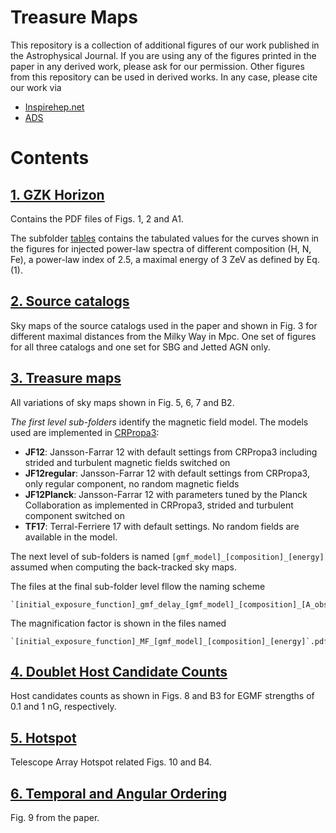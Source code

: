 # Treasure Maps

This repository is a collection of additional figures of our work published in the Astrophysical Journal.
If you are using any of the figures printed in the paper in any derived work, please ask for our permission. Other figures from this repository can be used in derived works. In any case, please cite our work via

- [Inspirehep.net](https://inspirehep.net/literature/2173102)
- [ADS](https://ui.adsabs.harvard.edu/abs/2022arXiv221015885G/abstract)

# Contents

## [1. GZK Horizon](1_GZK_Horizon)

Contains the PDF files of Figs. 1, 2 and A1. 

The subfolder [tables](1_GZK_Horizon/tables) contains the tabulated values for the curves shown in the figures for injected power-law spectra of different composition (H, N, Fe), a power-law index of 2.5, a maximal energy of 3 ZeV as defined by Eq. (1).

## [2. Source catalogs](2_Source_catalogs)

Sky maps of the source catalogs used in the paper and shown in Fig. 3 for different maximal distances from the Milky Way in Mpc. One set of figures for all three catalogs and one set for SBG and Jetted AGN only. 

## [3. Treasure maps](3_Treasure_Maps/)

All variations of sky maps shown in Fig. 5, 6, 7 and B2.

*The first level sub-folders* identify the magnetic field model. The models used are implemented in [CRPropa3](https://crpropa.github.io/CRPropa3/api/classcrpropa_1_1MagneticField.html#exhale-class-classcrpropa-1-1magneticfield):

- **JF12**: Jansson-Farrar 12 with default settings from CRPropa3 including strided and turbulent magnetic fields switched on
- **JF12regular**: Jansson-Farrar 12 with default settings from CRPropa3, only regular component, no random magnetic fields
- **JF12Planck**: Jansson-Farrar 12 with parameters tuned by the Planck Collaboration as implemented in CRPropa3, strided and turbulent component switched on
- **TF17**: Terral-Ferriere 17 with default settings. No random fields are available in the model.

The next level of sub-folders is named `[gmf_model]_[composition]_[energy]` assumed when computing the back-tracked sky maps.

The files at the final sub-folder level fllow the naming scheme 

    `[initial_exposure_function]_gmf_delay_[gmf_model]_[composition]_[A_obs]_[B_egmf]ng_[energy]`.pdf

The magnification factor is shown in the files named 
    
    `[initial_exposure_function]_MF_[gmf_model]_[composition]_[energy]`.pdf


## [4. Doublet Host Candidate Counts](4_Doublet_Host_Candidate_Counts/)

Host candidates counts as shown in Figs. 8 and B3 for EGMF strengths of 0.1 and 1 nG, respectively.

## [5. Hotspot](5_Hotspot/)

Telescope Array Hotspot related Figs. 10 and B4.

## [6. Temporal and Angular Ordering](6_Temporal_and_Angular_ordering/)

Fig. 9 from the paper.
